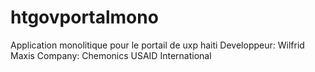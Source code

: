 # htgovportalmono
Application monolitique pour le portail de uxp haiti
Developpeur: Wilfrid Maxis
Company: Chemonics USAID International
